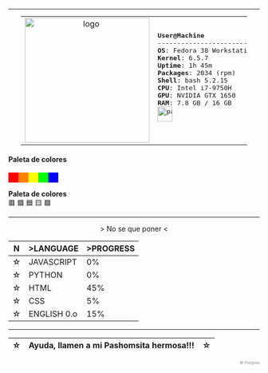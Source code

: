 <!--- Ayuda, llamen a dios!!! --->

---

<div align="center">
<table style="width: 90%; margin: auto;">
  <tr>
    <td style="width: 30%; text-align: center;">
      <img src="https://github.com/PachonCake/PachonCake/raw/main/shygir1.png" alt="logo" width="250">
    </td>
    <td style="width: 70%; text-align: left;">
      <pre>
<b>User@Machine</b>
-------------------------
<b>OS</b>: Fedora 38 Workstation
<b>Kernel</b>: 6.5.7
<b>Uptime</b>: 1h 45m
<b>Packages</b>: 2034 (rpm)
<b>Shell</b>: bash 5.2.15
<b>CPU</b>: Intel i7-9750H
<b>GPU</b>: NVIDIA GTX 1650
<b>RAM</b>: 7.8 GB / 16 GB
<img src="https://github.com/PachonCake/PachonCake/raw/main/shygir1.png" alt="palette" height="30px">
      </pre>
    </td>
  </tr>
</table>
</div>

<h4>Paleta de colores</h4>
<div style="display: flex; justify-content: space-between; width: 100px;">
  <div style="background-color: #ff0000; width: 20px; height: 20px;"></div>
  <div style="background-color: #ff7f00; width: 20px; height: 20px;"></div>
  <div style="background-color: #ffff00; width: 20px; height: 20px;"></div>
  <div style="background-color: #00ff00; width: 20px; height: 20px;"></div>
  <div style="background-color: #0000ff; width: 20px; height: 20px;"></div>
</div>

**Paleta de colores**  
🟥 🟩 🟦 🟨 🟪

---

<p align="center">
&gt; No se que poner &lt;
</p> 
<div align="center">
  
|N| &gt;LANGUAGE | &gt;PROGRESS |
|-|:---|:---|
|☆| JAVASCRIPT |0%|
|☆| PYTHON |0%|
|☆| HTML |45%|
|☆| CSS |5%|
|☆| ENGLISH 0.o |15%|

</div> 

---

<div align="center" >
  
  |☆| Ayuda, llamen a mi Pashomsita hermosa!!! |☆|
  |-|:---|:---|
  
</div>
<p align="right" style="color:#888; font-size: 8px;">
&copy; Ponjoso 
</p>

